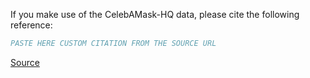 If you make use of the CelebAMask-HQ data, please cite the following reference:

``` bibtex
PASTE HERE CUSTOM CITATION FROM THE SOURCE URL
```

[Source](https://github.com/switchablenorms/CelebAMask-HQ#license-and-citation)